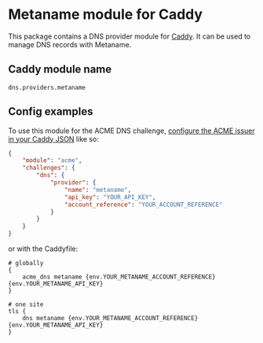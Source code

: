 Metaname module for Caddy
===========================

This package contains a DNS provider module for [Caddy](https://github.com/caddyserver/caddy). It can be used to manage DNS records with Metaname.

## Caddy module name

```
dns.providers.metaname
```

## Config examples

To use this module for the ACME DNS challenge, [configure the ACME issuer in your Caddy JSON](https://caddyserver.com/docs/json/apps/tls/automation/policies/issuer/acme/) like so:

```json
{
	"module": "acme",
	"challenges": {
		"dns": {
			"provider": {
				"name": "metaname",
				"api_key": "YOUR_API_KEY",
				"account_reference": "YOUR_ACCOUNT_REFERENCE"
			}
		}
	}
}
```

or with the Caddyfile:

```
# globally
{
	acme_dns metaname {env.YOUR_METANAME_ACCOUNT_REFERENCE} {env.YOUR_METANAME_API_KEY}
}
```

```
# one site
tls {
	dns metaname {env.YOUR_METANAME_ACCOUNT_REFERENCE} {env.YOUR_METANAME_API_KEY}
}
```
